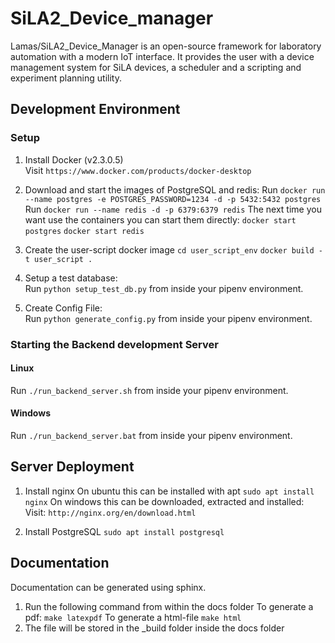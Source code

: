 # SiLA2_Device_manager

Lamas/SiLA2_Device_Manager is an open-source framework for laboratory automation with a modern IoT interface. It provides the user with a device management system for SiLA devices, a scheduler and a scripting and experiment planning utility.


## Development Environment

### Setup
1. Install Docker (v2.3.0.5)  
Visit `https://www.docker.com/products/docker-desktop`   

2. Download and start the images of PostgreSQL and redis: 
Run `docker run --name postgres -e POSTGRES_PASSWORD=1234 -d -p 5432:5432 postgres`  
Run `docker run --name redis -d -p 6379:6379 redis`
The next time you want use the containers you can start them directly: 
`docker start postgres`
`docker start redis`
	
3. Create the user-script docker image
`cd user_script_env`
`docker build -t user_script .`

4. Setup a test database:  
Run `python setup_test_db.py` from inside your pipenv environment.

5. Create Config File:  
Run `python generate_config.py` from inside your pipenv environment.


### Starting the Backend development Server

#### Linux
Run `./run_backend_server.sh` from inside your pipenv environment.

#### Windows
Run `./run_backend_server.bat` from inside your pipenv environment.

## Server Deployment 

1. Install nginx
On ubuntu this can be installed with apt 
`sudo apt install nginx`
On windows this can be downloaded, extracted and installed:
Visit: `http://nginx.org/en/download.html`

2. Install PostgreSQL
`sudo apt install postgresql`


## Documentation
Documentation can be generated using sphinx.
1. Run the following command from within the docs folder
To generate a pdf:
`make latexpdf`
To generate a html-file
`make html`
2. The file will be stored in the _build folder inside the docs folder
